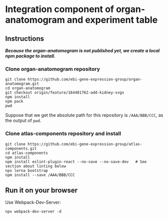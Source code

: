 # Integration component of organ-anatomogram and experiment table

## Instructions

***Because the organ-anatomogram is not published yet, we create a local npm package to install.***

### Clone organ-anatomogram repository
```
git clone https://github.com/ebi-gene-expression-group/organ-anatomogram.git
cd organ-anatomogram
git checkout origin/feature/164401762-add-kidney-svgs
npm install
npm pack
pwd
```

Suppose that we get the absolute path for this repository is `/AAA/BBB/CCC`, as the output of `pwd`.

### Clone atlas-components repository and install
```
git clone https://github.com/ebi-gene-expression-group/atlas-components.git
cd atlas-components
npm install
npm install eslint-plugin-react --no-save --no-save-dev   # See section about linting below
npx lerna bootstrap
npm install --save /AAA/BBB/CCC
```

## Run it on your browser
Use Webpack-Dev-Server:
```
npx webpack-dev-server -d
```
